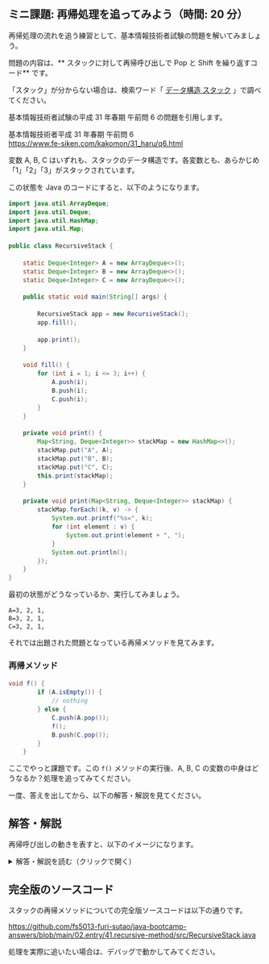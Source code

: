 ## ミニ課題: 再帰処理を追ってみよう（時間: 20 分）

再帰処理の流れを追う練習として、基本情報技術者試験の問題を解いてみましょう。

問題の内容は、** スタックに対して再帰呼び出しで Pop と Shift を繰り返すコード** です。

「スタック」が分からない場合は、検索ワード「 [データ構造 スタック](https://www.google.com/search?q=データ構造+スタック) 」で調べてください。

基本情報技術者試験の平成 31 年春期 午前問 6 の問題を引用します。

基本情報技術者平成 31 年春期 午前問 6  
https://www.fe-siken.com/kakomon/31_haru/q6.html

変数 A, B, C はいずれも、スタックのデータ構造です。各変数とも、あらかじめ「1」「2」「3」がスタックされています。

この状態を Java のコードにすると、以下のようになります。

```java title=src/RecursiveStack.java
import java.util.ArrayDeque;
import java.util.Deque;
import java.util.HashMap;
import java.util.Map;

public class RecursiveStack {

    static Deque<Integer> A = new ArrayDeque<>();
    static Deque<Integer> B = new ArrayDeque<>();
    static Deque<Integer> C = new ArrayDeque<>();

    public static void main(String[] args) {

        RecursiveStack app = new RecursiveStack();
        app.fill();

        app.print();
    }

    void fill() {
        for (int i = 1; i <= 3; i++) {
            A.push(i);
            B.push(i);
            C.push(i);
        }
    }

    private void print() {
        Map<String, Deque<Integer>> stackMap = new HashMap<>();
        stackMap.put("A", A);
        stackMap.put("B", B);
        stackMap.put("C", C);
        this.print(stackMap);
    }

    private void print(Map<String, Deque<Integer>> stackMap) {
        stackMap.forEach((k, v) -> {
            System.out.printf("%s=", k);
            for (int element : v) {
                System.out.print(element + ", ");
            }
            System.out.println();
        });
    }
}
```

最初の状態がどうなっているか、実行してみましょう。

```
A=3, 2, 1,
B=3, 2, 1,
C=3, 2, 1,
```

それでは出題された問題となっている再帰メソッドを見てみます。

### 再帰メソッド

```java
void f() {
        if (A.isEmpty()) {
            // nothing
        } else {
            C.push(A.pop());
            f();
            B.push(C.pop());
        }
    }
```

ここでやっと課題です。この `f()` メソッドの実行後、A, B, C の変数の中身はどうなるか？処理を追ってみてください。

一度、答えを出してから、以下の解答・解説を見てください。

## 解答・解説

再帰呼び出しの動きを表すと、以下のイメージになります。

<details>
<summary>解答・解説を読む（クリックで開く）</summary>


![](./images/stack_pop_push_flow.png)

</details>


## 完全版のソースコード

スタックの再帰メソッドについての完全版ソースコードは以下の通りです。

https://github.com/fs5013-furi-sutao/java-bootcamp-answers/blob/main/02.entry/41.recursive-method/src/RecursiveStack.java

処理を実際に追いたい場合は、デバッグで動かしてみてください。
